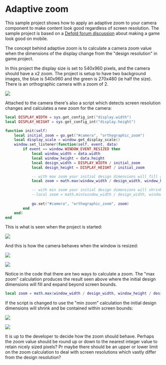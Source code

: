 # Adaptive zoom

This sample project shows how to apply an adaptive zoom to your camera component to make content look good regardless of screen resolution. The sample project is based on a [Defold forum discussion](https://forum.defold.com/t/why-am-i-struggling-so-much-to-get-my-game-to-look-right-on-mobile/80503) about making a game look good on mobile.

The concept behind adaptive zoom is to calculate a camera zoom value when the dimensions of the display change from the "design resolution" in game.project.

In this project the display size is set to 540x960 pixels, and the camera should have a x2 zoom. The project is setup to have two background images, the blue is 540x960 and the green is 270x480 (ie half the size). There is an orthographic camera with a zoom of 2.

![](setup.png)

Attached to the camera there's also a script which detects screen resolution changes and calculates a new zoom for the camera:

```lua
local DISPLAY_WIDTH = sys.get_config_int("display.width")
local DISPLAY_HEIGHT = sys.get_config_int("display.height")

function init(self)
	local initial_zoom = go.get("#camera", "orthographic_zoom")
	local display_scale = window.get_display_scale()
	window.set_listener(function(self, event, data)
		if event == window.WINDOW_EVENT_RESIZED then
			local window_width = data.width
			local window_height = data.height
			local design_width = DISPLAY_WIDTH / initial_zoom
			local design_height = DISPLAY_HEIGHT / initial_zoom

			-- with max zoom your initial design dimensions will fill and expand beyond screen bounds
			local zoom = math.max(window_width / design_width, window_height / design_height) / display_scale

			-- with min zoom your initial design dimensions will shrink and be contained within screen bounds
			--local zoom = math.min(window_width / design_width, window_height / design_height) / display_scale
			
			go.set("#camera", "orthographic_zoom", zoom)
		end
	end)
end
```

This is what is seen when the project is started:

![](max_initial.jpg)

And this is how the camera behaves when the window is resized:

![](max_wide.png)

![](max_tall.jpg)

Notice in the code that there are two ways to calculate a zoom. The "max zoom" calculation produces the result seen above where the initial design dimensions will fill and expand beyond screen bounds.

```lua
local zoom = math.max(window_width / design_width, window_height / design_height) / display_scale
```

If the script is changed to use the "min zoom" calculation the initial design dimensions will shrink and be contained within screen bounds:

![](min_wide.png)

![](min_tall.png)

It is up to the developer to decide how the zoom should behave. Perhaps the zoom value should be round up or down to the nearest integer value to retain nicely sized pixels? Pr maybe there should be an upper or lower limit on the zoom calculation to deal with screen resolutions which vastly differ from the design resolution?